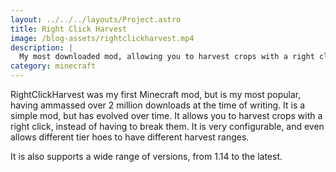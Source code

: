 ```yaml
---
layout: ../../../layouts/Project.astro
title: Right Click Harvest
image: /blog-assets/rightclickharvest.mp4
description: |
  My most downloaded mod, allowing you to harvest crops with a right click.
category: minecraft
---
```


RightClickHarvest was my first Minecraft mod, but is my most popular, having ammassed over 2 million downloads at the time of writing. It is a simple mod, but has evolved over time. It allows you to harvest crops with a right click, instead of having to break them. It is very configurable, and even allows different tier hoes to have different harvest ranges.

It is also supports a wide range of versions, from 1.14 to the latest.
